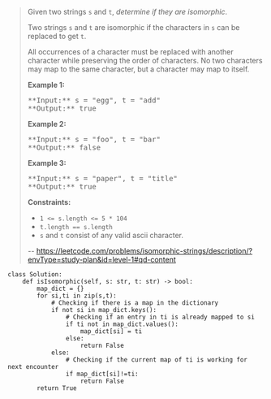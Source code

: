 > Given two strings `s` and `t`, _determine if they are isomorphic_.
> 
> Two strings `s` and `t` are isomorphic if the characters in `s` can be replaced to get `t`.
> 
> All occurrences of a character must be replaced with another character while preserving the order of characters. No two characters may map to the same character, but a character may map to itself.
> 
> **Example 1:**
> 
> <pre>**Input:** s = "egg", t = "add"
> **Output:** true
> </pre>
> 
> **Example 2:**
> 
> <pre>**Input:** s = "foo", t = "bar"
> **Output:** false
> </pre>
> 
> **Example 3:**
> 
> <pre>**Input:** s = "paper", t = "title"
> **Output:** true
> </pre>
> 
> **Constraints:**
> 
> *   `1 <= s.length <= 5 * 104`
> *   `t.length == s.length`
> *   `s` and `t` consist of any valid ascii character.
>
> -- https://leetcode.com/problems/isomorphic-strings/description/?envType=study-plan&id=level-1#qd-content
```
class Solution:
    def isIsomorphic(self, s: str, t: str) -> bool:
        map_dict = {}
        for si,ti in zip(s,t):
            # Checking if there is a map in the dictionary
            if not si in map_dict.keys():
                # Checking if an entry in ti is already mapped to si
                if ti not in map_dict.values():
                    map_dict[si] = ti
                else:
                    return False
            else:
                # Checking if the current map of ti is working for next encounter
                if map_dict[si]!=ti:
                    return False
        return True


```
